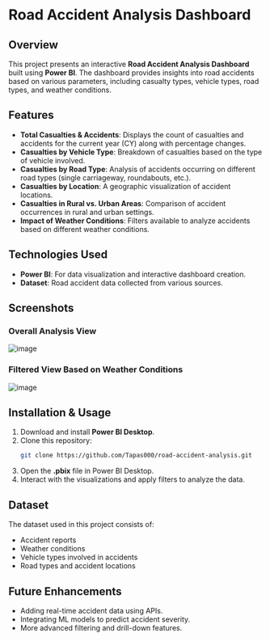 # Road Accident Analysis Dashboard

## Overview
This project presents an interactive **Road Accident Analysis Dashboard** built using **Power BI**. The dashboard provides insights into road accidents based on various parameters, including casualty types, vehicle types, road types, and weather conditions.

## Features
- **Total Casualties & Accidents**: Displays the count of casualties and accidents for the current year (CY) along with percentage changes.
- **Casualties by Vehicle Type**: Breakdown of casualties based on the type of vehicle involved.
- **Casualties by Road Type**: Analysis of accidents occurring on different road types (single carriageway, roundabouts, etc.).
- **Casualties by Location**: A geographic visualization of accident locations.
- **Casualties in Rural vs. Urban Areas**: Comparison of accident occurrences in rural and urban settings.
- **Impact of Weather Conditions**: Filters available to analyze accidents based on different weather conditions.

## Technologies Used
- **Power BI**: For data visualization and interactive dashboard creation.
- **Dataset**: Road accident data collected from various sources.

## Screenshots
### Overall Analysis View
![image](https://github.com/user-attachments/assets/c1ef54ae-965a-4de9-b8ad-4c4175cd1aed)


### Filtered View Based on Weather Conditions
![image](https://github.com/user-attachments/assets/81e4dbe6-8531-4bc5-91f2-53bc6d3d8d63)


## Installation & Usage
1. Download and install **Power BI Desktop**.
2. Clone this repository:
   ```sh
   git clone https://github.com/Tapas000/road-accident-analysis.git
   ```
3. Open the **.pbix** file in Power BI Desktop.
4. Interact with the visualizations and apply filters to analyze the data.

## Dataset
The dataset used in this project consists of:
- Accident reports
- Weather conditions
- Vehicle types involved in accidents
- Road types and accident locations

## Future Enhancements
- Adding real-time accident data using APIs.
- Integrating ML models to predict accident severity.
- More advanced filtering and drill-down features.



